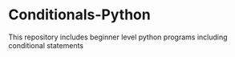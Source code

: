 # Conditionals-Python
This repository includes beginner level python programs including conditional statements
